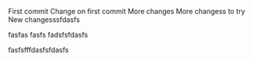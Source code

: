 First commit
Change on first commit
More changes
More changess to try
New changesssfdasfs

fasfas
fasfs
fadsfsfdasfs

fasfsfffdasfsfdasfs
